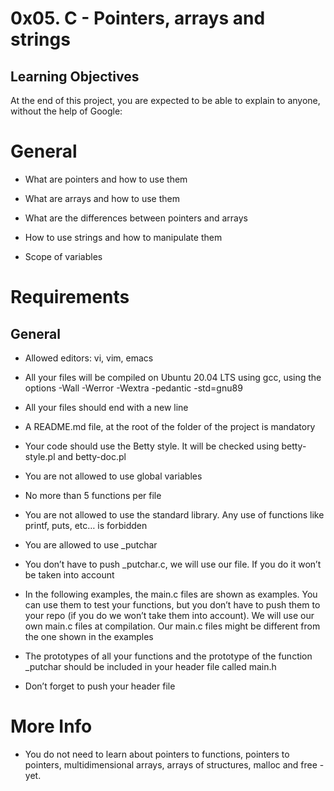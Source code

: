 # 0x05. C - Pointers, arrays and strings
## Learning Objectives
At the end of this project, you are expected to be able to explain to anyone, without the help of Google:

# General

* What are pointers and how to use them

* What are arrays and how to use them

* What are the differences between pointers and arrays

* How to use strings and how to manipulate them

* Scope of variables
# Requirements
## General

* Allowed editors: vi, vim, emacs

* All your files will be compiled on Ubuntu 20.04 LTS using gcc, using the options -Wall -Werror -Wextra -pedantic -std=gnu89

* All your files should end with a new line

* A README.md file, at the root of the folder of the project is mandatory

* Your code should use the Betty style. It will be checked using betty-style.pl and betty-doc.pl

* You are not allowed to use global variables

* No more than 5 functions per file

* You are not allowed to use the standard library. Any use of functions like printf, puts, etc… is forbidden

* You are allowed to use _putchar

* You don’t have to push _putchar.c, we will use our file. If you do it won’t be taken into account

* In the following examples, the main.c files are shown as examples. You can use them to test your functions, but you don’t have to push them to your repo (if you do we won’t take them into account). We will use our own main.c files at compilation. Our main.c files might be different from the one shown in the examples

* The prototypes of all your functions and the prototype of the function _putchar should be included in your header file called main.h

* Don’t forget to push your header file
# More Info
* You do not need to learn about pointers to functions, pointers to pointers, multidimensional arrays, arrays of structures, malloc and free - yet.
